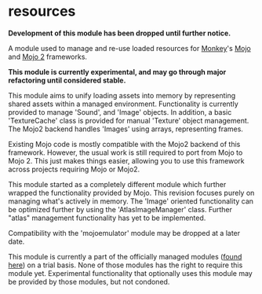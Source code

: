 # resources

**Development of this module has been dropped until further notice.**

A module used to manage and re-use loaded resources for [Monkey](https://github.com/blitz-research/monkey)'s [Mojo](http://www.monkey-x.com/docs/html/Modules_mojo.html) and [Mojo 2](http://www.monkey-x.com/Store/mojo2.php) frameworks.

**This module is currently experimental, and may go through major refactoring until considered stable.**

This module aims to unify loading assets into memory by representing shared assets within a managed environment.
Functionality is currently provided to manage 'Sound', and 'Image' objects. In addition, a basic 'TextureCache' class is provided for manual 'Texture' object management. The Mojo2 backend handles 'Images' using arrays, representing frames.

Existing Mojo code is mostly compatible with the Mojo2 backend of this framework. However, the usual work is still required to port from Mojo to Mojo 2. This just makes things easier, allowing you to use this framework across projects requiring Mojo or Mojo2.

This module started as a completely different module which further wrapped the functionality provided by Mojo. This revision focuses purely on managing what's actively in memory. The 'Image' oriented functionality can be optimized further by using the 'AtlasImageManager' class. Further "atlas" management functionality has yet to be implemented.

Compatibility with the 'mojoemulator' module may be dropped at a later date.

This module is currently a part of the officially managed modules ([found here](https://github.com/Regal-Internet-Brothers/modules)) on a trial basis. None of those modules has the right to require this module yet. Experimental functionality that optionally uses this module may be provided by those modules, but not condoned.
